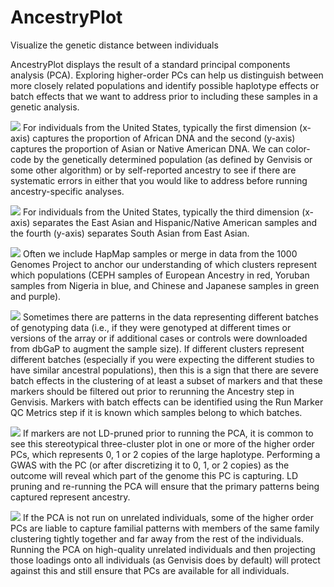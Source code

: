 # AncestryPlot

Visualize the genetic distance between individuals

AncestryPlot displays the result of a standard principal components analysis (PCA). Exploring higher-order PCs can help us distinguish between more closely related populations and identify possible haplotype effects or batch effects that we want to address prior to including these samples in a genetic analysis.

![](/images/AncestryPlot_Image1.png)
For individuals from the United States, typically the first dimension (x-axis) captures the proportion of African DNA and the second (y-axis) captures the proportion of Asian or Native American DNA. We can color-code by the genetically determined population (as defined by Genvisis or some other algorithm) or by self-reported ancestry to see if there are systematic errors in either that you would like to address before running ancestry-specific analyses.

![](/images/AncestryPlot_Image2.png)
For individuals from the United States, typically the third dimension (x-axis) separates the East Asian and Hispanic/Native American samples and the fourth (y-axis) separates South Asian from East Asian.

![](/images/AncestryPlot_Image3.png)
Often we include HapMap samples or merge in data from the 1000 Genomes Project to anchor our understanding of which clusters represent which populations (CEPH samples of European Ancestry in red, Yoruban samples from Nigeria in blue, and Chinese and Japanese samples in green and purple).

![](/images/AncestryPlot_Image4.png)
Sometimes there are patterns in the data representing different batches of genotyping data (i.e., if they were genotyped at different times or versions of the array or if additional cases or controls were downloaded from dbGaP to augment the sample size). If different clusters represent different batches (especially if you were expecting the different studies to have similar ancestral populations), then this is a sign that there are severe batch effects in the clustering of at least a subset of markers and that these markers should be filtered out prior to rerunning the Ancestry step in Genvisis. Markers with batch effects can be identified using the Run Marker QC Metrics step if it is known which samples belong to which batches.

![](/images/AncestryPlot_Image5.png)
If markers are not LD-pruned prior to running the PCA, it is common to see this stereotypical three-cluster plot in one or more of the higher order PCs, which represents 0, 1 or 2 copies of the large haplotype. Performing a GWAS with the PC (or after discretizing it to 0, 1, or 2 copies) as the outcome will reveal which part of the genome this PC is capturing. LD pruning and re-running the PCA will ensure that the primary patterns being captured represent ancestry.

![](/images/AncestryPlot_Image6.png)
If the PCA is not run on unrelated individuals, some of the higher order PCs are liable to capture familial patterns with members of the same family clustering tightly together and far away from the rest of the individuals. Running the PCA on high-quality unrelated individuals and then projecting those loadings onto all individuals (as Genvisis does by default) will protect against this and still ensure that PCs are available for all individuals.
